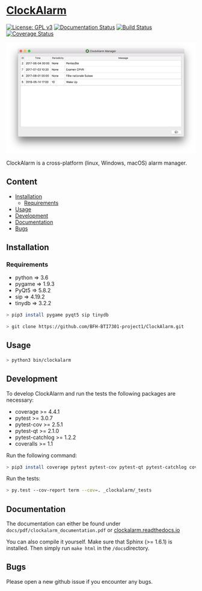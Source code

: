 # [ClockAlarm](https://github.com/BFH-BTI7301-project1/ClockAlarm)

[![License: GPL v3](https://img.shields.io/badge/License-GPL%20v3-blue.svg)](http://www.gnu.org/licenses/gpl-3.0) [![Documentation Status](https://readthedocs.org/projects/clockalarm/badge/?version=latest)](http://clockalarm.readthedocs.io/en/latest/?badge=latest) [![Build Status](https://travis-ci.org/BFH-BTI7301-project1/ClockAlarm.svg?branch=master)](https://travis-ci.org/BFH-BTI7301-project1/ClockAlarm) [![Coverage Status](https://coveralls.io/repos/github/BFH-BTI7301-project1/ClockAlarm/badge.svg?branch=master)](https://coveralls.io/github/BFH-BTI7301-project1/ClockAlarm?branch=master)

![ClockAlarm](latex/images/main_window.png)

ClockAlarm is a cross-platform (linux, Windows, macOS) alarm manager.

## Content

* [Installation](#installation)
	* [Requirements](#requirements)
* [Usage](#usage)
* [Development](#development)
* [Documentation](#documentation)
* [Bugs](#bugs)


## Installation 

### Requirements

* python => 3.6
* pygame => 1.9.3
* PyQt5 => 5.8.2
* sip => 4.19.2
* tinydb => 3.2.2

```bash
> pip3 install pygame pyqt5 sip tinydb
```

```bash
> git clone https://github.com/BFH-BTI7301-project1/ClockAlarm.git
```

## Usage

```bash
> python3 bin/clockalarm

```

## Development

To develop ClockAlarm and run the tests the following packages are necessary:

* coverage >= 4.4.1
* pytest >= 3.0.7
* pytest-cov >= 2.5.1
* pytest-qt >= 2.1.0
* pytest-catchlog >= 1.2.2
* coveralls >= 1.1

Run the following command:

```bash
> pip3 install coverage pytest pytest-cov pytest-qt pytest-catchlog coveralls
```

Run the tests:

```bash
> py.test --cov-report term --cov=. _clockalarm/_tests
```

## Documentation

The documentation can either be found under ```docs/pdf/clockalarm_documentation.pdf``` or [clockalarm.readthedocs.io](https://clockalarm.readthedocs.io)

You can also compile it yourself. Make sure that Sphinx (>= 1.6.1) is installed. Then simply run ```make html``` in the ```/docs```directory.

## Bugs

Please open a new github issue if you encounter any bugs.